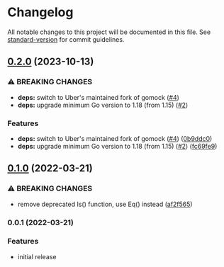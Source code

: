 # Changelog

All notable changes to this project will be documented in this file. See [standard-version](https://github.com/conventional-changelog/standard-version) for commit guidelines.

## [0.2.0](https://github.com/romdo/gomockctx/compare/v0.1.0...v0.2.0) (2023-10-13)


### ⚠ BREAKING CHANGES

* **deps:** switch to Uber's maintained fork of gomock ([#4](https://github.com/romdo/gomockctx/issues/4))
* **deps:** upgrade minimum Go version to 1.18 (from 1.15) ([#2](https://github.com/romdo/gomockctx/issues/2))

### Features

* **deps:** switch to Uber's maintained fork of gomock ([#4](https://github.com/romdo/gomockctx/issues/4)) ([0b9ddc0](https://github.com/romdo/gomockctx/commit/0b9ddc09c5777382aaa1793f64e00509dcb48b7d))
* **deps:** upgrade minimum Go version to 1.18 (from 1.15) ([#2](https://github.com/romdo/gomockctx/issues/2)) ([fc69fe9](https://github.com/romdo/gomockctx/commit/fc69fe9318d3065e465198792f2ae06421f07518))

## [0.1.0](https://github.com/romdo/gomockctx/compare/v0.0.1...v0.1.0) (2022-03-21)


### ⚠ BREAKING CHANGES

* remove deprecated Is() function, use Eq() instead ([af2f565](https://github.com/romdo/gomockctx/commit/af2f5654659b83d66ccb7d03108ede615bdc57e5))

### 0.0.1 (2022-03-21)


### Features

* initial release
